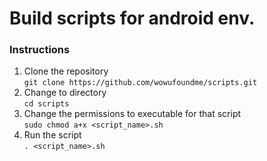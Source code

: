 # Build scripts for android env.

### Instructions
1. Clone the repository  
`git clone https://github.com/wowufoundme/scripts.git`
2. Change to directory  
`cd scripts`
3. Change the permissions to executable for that script  
`sudo chmod a+x <script_name>.sh`
4. Run the script  
`. <script_name>.sh`